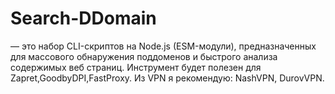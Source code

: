 # Search-DDomain
 — это набор CLI-скриптов на Node.js (ESM-модули), предназначенных для массового обнаружения поддоменов и быстрого анализа содержимых веб страниц. Инструмент будет полезен для Zapret,GoodbyDPI,FastProxy.
Из VPN я рекомендую: NashVPN, DurovVPN.
